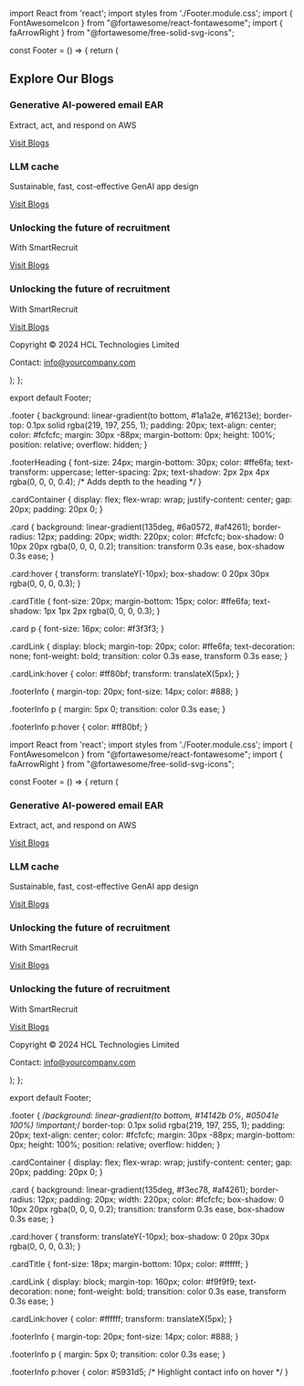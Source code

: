 import React from 'react';
import styles from './Footer.module.css';
import { FontAwesomeIcon } from "@fortawesome/react-fontawesome";
import { faArrowRight } from "@fortawesome/free-solid-svg-icons";

const Footer = () => {
  return (
    <footer className={styles.footer}>
      <h2 className={styles.footerHeading}>Explore Our Blogs</h2>
      <div className={styles.cardContainer}>
        <div className={styles.card}>
          <h3 className={styles.cardTitle}>Generative AI-powered email EAR</h3>
          <p>Extract, act, and respond on AWS</p>
          <a href="https://www.hcltech.com/blogs/generative-ai-powered-email-ear-on-aws" className={styles.cardLink}>Visit Blogs <FontAwesomeIcon icon={faArrowRight}/></a>
        </div>
        <div className={styles.card}>
          <h3 className={styles.cardTitle}>LLM cache</h3>
          <p>Sustainable, fast, cost-effective GenAI app design</p>
          <a href="https://www.hcltech.com/blogs/llm-cache-sustainable-fast-cost-effective-genai-app-design" className={styles.cardLink}>Visit Blogs <FontAwesomeIcon icon={faArrowRight}/></a>
        </div>
        <div className={styles.card}>
          <h3 className={styles.cardTitle}>Unlocking the future of recruitment</h3>
          <p>With SmartRecruit</p>
          <a href="https://www.hcltech.com/blogs/unlocking-the-future-of-recruitment-with-smartrecruit" className={styles.cardLink}>Visit Blogs <FontAwesomeIcon icon={faArrowRight}/></a>
        </div>
        <div className={styles.card}>
          <h3 className={styles.cardTitle}>Unlocking the future of recruitment</h3>
          <p>With SmartRecruit</p>
          <a href="https://www.hcltech.com/blogs/unlocking-the-future-of-recruitment-with-smartrecruit" className={styles.cardLink}>Visit Blogs <FontAwesomeIcon icon={faArrowRight}/></a>
        </div>
      </div>
      <div className={styles.footerInfo}>
        <p>Copyright © 2024 HCL Technologies Limited</p>
        <p>Contact: info@yourcompany.com</p>
      </div>
    </footer>
  );
};

export default Footer;




.footer {
  background: linear-gradient(to bottom, #1a1a2e, #16213e);
  border-top: 0.1px solid rgba(219, 197, 255, 1);
  padding: 20px;
  text-align: center;
  color: #fcfcfc;
  margin: 30px -88px;
  margin-bottom: 0px;
  height: 100%;
  position: relative;
  overflow: hidden;
}

.footerHeading {
  font-size: 24px;
  margin-bottom: 30px;
  color: #ffe6fa;
  text-transform: uppercase;
  letter-spacing: 2px;
  text-shadow: 2px 2px 4px rgba(0, 0, 0, 0.4); /* Adds depth to the heading */
}

.cardContainer {
  display: flex;
  flex-wrap: wrap;
  justify-content: center;
  gap: 20px;
  padding: 20px 0;
}

.card {
  background: linear-gradient(135deg, #6a0572, #af4261);
  border-radius: 12px;
  padding: 20px;
  width: 220px;
  color: #fcfcfc;
  box-shadow: 0 10px 20px rgba(0, 0, 0, 0.2);
  transition: transform 0.3s ease, box-shadow 0.3s ease;
}

.card:hover {
  transform: translateY(-10px);
  box-shadow: 0 20px 30px rgba(0, 0, 0, 0.3);
}

.cardTitle {
  font-size: 20px;
  margin-bottom: 15px;
  color: #ffe6fa;
  text-shadow: 1px 1px 2px rgba(0, 0, 0, 0.3);
}

.card p {
  font-size: 16px;
  color: #f3f3f3;
}

.cardLink {
  display: block;
  margin-top: 20px;
  color: #ffe6fa;
  text-decoration: none;
  font-weight: bold;
  transition: color 0.3s ease, transform 0.3s ease;
}

.cardLink:hover {
  color: #ff80bf;
  transform: translateX(5px);
}

.footerInfo {
  margin-top: 20px;
  font-size: 14px;
  color: #888;
}

.footerInfo p {
  margin: 5px 0;
  transition: color 0.3s ease;
}

.footerInfo p:hover {
  color: #ff80bf;
}













import React from 'react';
import styles from './Footer.module.css';
import { FontAwesomeIcon } from "@fortawesome/react-fontawesome";
import { faArrowRight } from "@fortawesome/free-solid-svg-icons";



const Footer = () => {
  return (
    <footer className={styles.footer}>
      <div className={styles.cardContainer}>
        <div className={styles.card}>
          <h3 className={styles.cardTitle}>Generative AI-powered email EAR</h3>
          <p>Extract, act, and respond on AWS</p>
          <a href="https://www.hcltech.com/blogs/generative-ai-powered-email-ear-on-aws" className={styles.cardLink}>Visit Blogs <FontAwesomeIcon icon={faArrowRight}/></a>
        </div>
        <div className={styles.card}>
          <h3 className={styles.cardTitle}>LLM cache</h3>
          <p>Sustainable, fast, cost-effective GenAI app design</p>
          <a href="https://www.hcltech.com/blogs/llm-cache-sustainable-fast-cost-effective-genai-app-design" className={styles.cardLink}>Visit Blogs <FontAwesomeIcon icon={faArrowRight}/></a>
        </div>
        <div className={styles.card}>
          <h3 className={styles.cardTitle}>Unlocking the future of recruitment</h3>
          <p>With SmartRecruit</p>
          <a href="https://www.hcltech.com/blogs/unlocking-the-future-of-recruitment-with-smartrecruit" className={styles.cardLink}>Visit Blogs <FontAwesomeIcon icon={faArrowRight}/></a>
        </div>
        <div className={styles.card}>
          <h3 className={styles.cardTitle}>Unlocking the future of recruitment</h3>
          <p>With SmartRecruit</p>
          <a href="https://www.hcltech.com/blogs/unlocking-the-future-of-recruitment-with-smartrecruit" className={styles.cardLink}>Visit Blogs <FontAwesomeIcon icon={faArrowRight}/></a>
        </div>
      </div>
      <div className={styles.footerInfo}>
        <p>Copyright © 2024 HCL Technologies Limited</p>
        <p>Contact: info@yourcompany.com</p>
      </div>
    </footer>
  );
};

export default Footer;

.footer {
  /*background: linear-gradient(to bottom, #14142b 0%, #05041e 100%) !important;*/
  border-top: 0.1px solid rgba(219, 197, 255, 1);
  padding: 20px;
  text-align: center;
  color: #fcfcfc;
  margin: 30px -88px;
  margin-bottom: 0px;
  height: 100%;
  position: relative;
  overflow: hidden;
}

.cardContainer {
  display: flex;
  flex-wrap: wrap;
  justify-content: center;
  gap: 20px;
  padding: 20px 0;
}

.card {
  background: linear-gradient(135deg, #f3ec78, #af4261);
  border-radius: 12px;
  padding: 20px;
  width: 220px;
  color: #fcfcfc;
  box-shadow: 0 10px 20px rgba(0, 0, 0, 0.2);
  transition: transform 0.3s ease, box-shadow 0.3s ease;
}

.card:hover {
  transform: translateY(-10px);
  box-shadow: 0 20px 30px rgba(0, 0, 0, 0.3);
}

.cardTitle {
  font-size: 18px;
  margin-bottom: 10px;
  color: #ffffff;
}

.cardLink {
  display: block;
  margin-top: 160px;
  color: #f9f9f9;
  text-decoration: none;
  font-weight: bold;
  transition: color 0.3s ease, transform 0.3s ease;
}

.cardLink:hover {
  color: #ffffff;
  transform: translateX(5px);
}

.footerInfo {
  margin-top: 20px;
  font-size: 14px;
  color: #888;
}

.footerInfo p {
  margin: 5px 0;
  transition: color 0.3s ease;
}

.footerInfo p:hover {
  color: #5931d5; /* Highlight contact info on hover */
}

